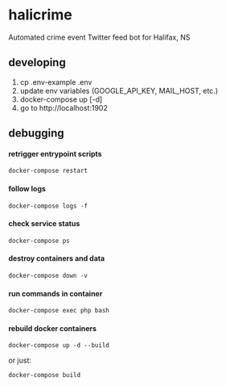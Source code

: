 # halicrime

Automated crime event Twitter feed bot for Halifax, NS

## developing

1. cp .env-example .env
2. update env variables (GOOGLE_API_KEY, MAIL_HOST, etc.)
3. docker-compose up [-d]
4. go to http://localhost:1902

## debugging

#### retrigger entrypoint scripts

`docker-compose restart`

#### follow logs

`docker-compose logs -f`

#### check service status

`docker-compose ps`

#### destroy containers and data

`docker-compose down -v`

#### run commands in container

`docker-compose exec php bash`

#### rebuild docker containers

`docker-compose up -d --build`

or just:

`docker-compose build`
